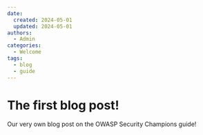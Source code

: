 ```yaml
---
date:
  created: 2024-05-01
  updated: 2024-05-01
authors:
  - Admin
categories:
  - Welcome
tags:
  - blog
  - guide
---
```


# The first blog post!

Our very own blog post on the OWASP Security Champions guide!